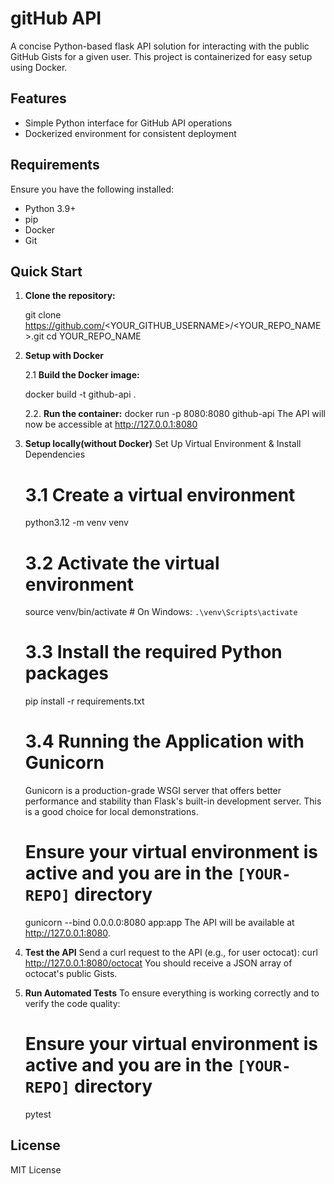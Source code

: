 # gitHub API

A concise Python-based flask API solution for interacting with the public GitHub Gists for a given user. This project is containerized for easy setup using Docker.

## Features

- Simple Python interface for GitHub API operations
- Dockerized environment for consistent deployment

## Requirements

Ensure you have the following installed:

* Python 3.9+
* pip
* Docker
* Git

## Quick Start 

1. **Clone the repository:**

    git clone https://github.com/<YOUR_GITHUB_USERNAME>/<YOUR_REPO_NAME>.git
    cd YOUR_REPO_NAME
   
2. **Setup with Docker**

    2.1 **Build the Docker image:**

    docker build -t github-api .

    2.2. **Run the container:**
    docker run -p 8080:8080 github-api
    The API will now be accessible at http://127.0.0.1:8080

3. **Setup locally(without Docker)**
  Set Up Virtual Environment & Install Dependencies
   
    # 3.1 Create a virtual environment
      python3.12 -m venv venv

    # 3.2 Activate the virtual environment
      source venv/bin/activate  # On Windows: `.\venv\Scripts\activate`

    # 3.3 Install the required Python packages
      pip install -r requirements.txt

    # 3.4  Running the Application with Gunicorn
      Gunicorn is a production-grade WSGI server that offers better performance and stability than Flask's built-in                 development server. This is a good choice for local demonstrations.
      # Ensure your virtual environment is active and you are in the `[YOUR-REPO]` directory
      gunicorn --bind 0.0.0.0:8080 app:app
      The API will be available at http://127.0.0.1:8080.

4. **Test the API**
   Send a curl request to the API (e.g., for user octocat):
   curl http://127.0.0.1:8080/octocat
   You should receive a JSON array of octocat's public Gists.

5. **Run Automated Tests**
   To ensure everything is working correctly and to verify the code quality:  
   # Ensure your virtual environment is active and you are in the `[YOUR-REPO]` directory
   pytest

## License
MIT License
